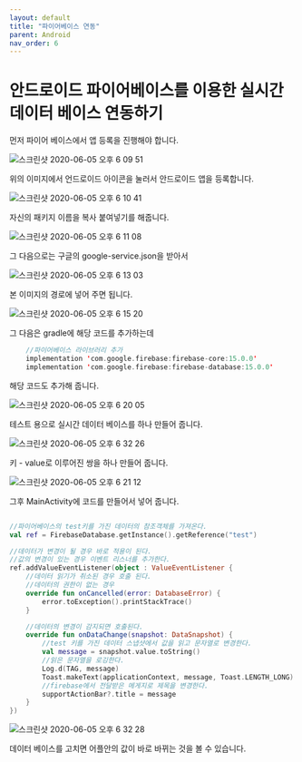 ```yaml
---
layout: default
title: "파이어베이스 연동"
parent: Android
nav_order: 6
---
```


# 안드로이드 파이어베이스를 이용한 실시간 데이터 베이스 연동하기

먼저 파이어 베이스에서 앱 등록을 진행해야 합니다.

![스크린샷 2020-06-05 오후 6 09 51](https://user-images.githubusercontent.com/16849874/83877773-13e55e80-a776-11ea-81a7-e1a3a3ba5a30.png)

위의 이미지에서 언드로이드 아이콘을 눌러서 안드로이드 앱을 등록합니다.

![스크린샷 2020-06-05 오후 6 10 41](https://user-images.githubusercontent.com/16849874/83877783-18117c00-a776-11ea-8200-7a4af70ac5b7.png)

자신의 패키지 이름을 복사 붙여넣기를 해줍니다.

![스크린샷 2020-06-05 오후 6 11 08](https://user-images.githubusercontent.com/16849874/83877786-18117c00-a776-11ea-931e-fb8730a73618.png)

그 다음으로는 구글의 google-service.json을 받아서

![스크린샷 2020-06-05 오후 6 13 03](https://user-images.githubusercontent.com/16849874/83877789-18aa1280-a776-11ea-8142-3a2b24752ad8.png)

본 이미지의 경로에 넣어 주면 됩니다.

![스크린샷 2020-06-05 오후 6 15 20](https://user-images.githubusercontent.com/16849874/83877790-1942a900-a776-11ea-8b4a-8c5566653823.png)

그 다음은 gradle에 해당 코드를 추가하는데

```kotlin
    //파이어베이스 라이브러리 추가
    implementation 'com.google.firebase:firebase-core:15.0.0'
    implementation 'com.google.firebase:firebase-database:15.0.0'
```
해당 코드도 추가해 줍니다.

![스크린샷 2020-06-05 오후 6 20 05](https://user-images.githubusercontent.com/16849874/83877792-1942a900-a776-11ea-9dcc-961d633567e4.png)

테스트 용으로 실시간 데이터 베이스를 하나 만들어 줍니다.

![스크린샷 2020-06-05 오후 6 32 26](https://user-images.githubusercontent.com/16849874/83877793-19db3f80-a776-11ea-91a8-b8d11cb393b6.png)

키 - value로 이루어진 쌍을 하나 만들어 줍니다.

![스크린샷 2020-06-05 오후 6 21 12](https://user-images.githubusercontent.com/16849874/83877795-1a73d600-a776-11ea-9c53-2917b445a825.png)

그후 MainActivity에 코드를 만들어서 넣어 줍니다.

```kotlin

//파이어베이스의 test키를 가진 데이터의 참조객체를 가져온다.
val ref = FirebaseDatabase.getInstance().getReference("test")

//데이터가 변경이 될 경우 바로 적용이 된다.
//값의 변경이 있는 경우 이벤트 리스너를 추가한다.
ref.addValueEventListener(object : ValueEventListener {
    //데이터 읽기가 취소된 경우 호출 된다.
    //데이터의 권한이 없는 경우
    override fun onCancelled(error: DatabaseError) {
        error.toException().printStackTrace()
    }

    //데이터의 변경이 감지되면 호출된다.
    override fun onDataChange(snapshot: DataSnapshot) {
        //test 키를 가진 데이터 스냅샷에서 값을 읽고 문자열로 변경한다.
        val message = snapshot.value.toString()
        //읽은 문자열을 로깅한다.
        Log.d(TAG, message)
        Toast.makeText(applicationContext, message, Toast.LENGTH_LONG).show()
        //firebase에서 전달받은 메게지로 제목을 변경한다.
        supportActionBar?.title = message
    }
})
```

![스크린샷 2020-06-05 오후 6 32 28](https://user-images.githubusercontent.com/16849874/83877797-1a73d600-a776-11ea-8935-8e8a59e50fcb.png)

데이터 베이스를 고치면 어플안의 값이 바로 바뀌는 것을 볼 수 있습니다.